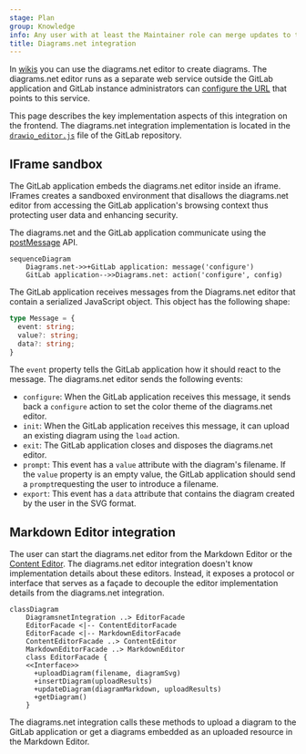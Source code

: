 ```yaml
---
stage: Plan
group: Knowledge
info: Any user with at least the Maintainer role can merge updates to this content. For details, see https://docs.gitlab.com/development/development_processes/#development-guidelines-review.
title: Diagrams.net integration
---
```


In [wikis](../../user/project/wiki/markdown.md#diagramsnet-editor) you can use the diagrams.net editor to
create diagrams. The diagrams.net editor runs as a separate web service outside the GitLab
application and GitLab instance administrators can
[configure the URL](../../administration/integration/diagrams_net.md) that points to this service.

This page describes the key implementation aspects of this integration on the frontend. The diagrams.net
integration implementation is located in the
[`drawio_editor.js`](https://gitlab.com/gitlab-org/gitlab/-/blob/master/app/assets/javascripts/drawio/drawio_editor.js)
file of the GitLab repository.

## IFrame sandbox

The GitLab application embeds the diagrams.net editor inside an iframe. IFrames creates a
sandboxed environment that disallows the diagrams.net editor from accessing the GitLab
application's browsing context thus protecting user data and enhancing security.

The diagrams.net and the GitLab application communicate using the
[postMessage](https://developer.mozilla.org/en-US/docs/Web/API/Window/postMessage) API.

```mermaid
sequenceDiagram
    Diagrams.net->>+GitLab application: message('configure')
    GitLab application-->>Diagrams.net: action('configure', config)
```

The GitLab application receives messages from the Diagrams.net editor that
contain a serialized JavaScript object. This object has the following shape:

```typescript
type Message = {
  event: string;
  value?: string;
  data?: string;
}
```

The `event` property tells the GitLab application how it should
react to the message. The diagrams.net editor sends the following events:

- `configure`: When the GitLab application receives this message, it sends back
  a `configure` action to set the color theme of the diagrams.net editor.
- `init`: When the GitLab application receives this message,
  it can upload an existing diagram using the `load` action.
- `exit`: The GitLab application closes and disposes the
  diagrams.net editor.
- `prompt`: This event has a `value` attribute with the
  diagram's filename. If the `value` property is an empty value,
  the GitLab application should send a `prompt`requesting the user to introduce a filename.
- `export`: This event has a `data` attribute that contains
  the diagram created by the user in the SVG format.

## Markdown Editor integration

The user can start the diagrams.net editor from the Markdown
Editor or the [Content Editor](content_editor.md). The diagrams.net editor integration doesn't
know implementation details about these editors. Instead, it exposes a protocol or interface that serves
as a façade to decouple the editor implementation details from the diagrams.net integration.

```mermaid
classDiagram
    DiagramsnetIntegration ..> EditorFacade
    EditorFacade <|-- ContentEditorFacade
    EditorFacade <|-- MarkdownEditorFacade
    ContentEditorFacade ..> ContentEditor
    MarkdownEditorFacade ..> MarkdownEditor
    class EditorFacade {
    <<Interface>>
      +uploadDiagram(filename, diagramSvg)
      +insertDiagram(uploadResults)
      +updateDiagram(diagramMarkdown, uploadResults)
      +getDiagram()
    }
```

The diagrams.net integration calls these methods to upload a diagram to the GitLab
application or get a diagrams embedded as an uploaded resource in the Markdown Editor.
